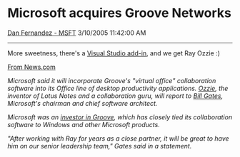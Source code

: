 <div id="page">

# Microsoft acquires Groove Networks

[Dan Fernandez -
MSFT](https://social.msdn.microsoft.com/profile/Dan%20Fernandez%20-%20MSFT)
3/10/2005 11:42:00 AM

-----

<div id="content">

More sweetness, there's a [Visual Studio
add-in](http://www.groove.net/PressRelease.cfm?pagename=press_Aug19_2002),
and we get Ray Ozzie :)

[From
News.com](http://news.com.com/Microsoft+to+buy+Groove+Networks/2100-1014_3-5608063.html?tag=nl)

*Microsoft said it will incorporate Groove's "virtual office"
collaboration software into its Office line of desktop productivity
applications.*
[*Ozzie*](http://news.com.com/A+technologist+looks+back%2C+looks+ahead/2010-1008_3-5477041.html?tag=nl "A technologist looks back, looks ahead -- Monday, Dec 6, 2004")*,
the inventor of Lotus Notes and a collaboration guru, will report to*
[*Bill
Gates*](http://news.com.com/A+Gates+reality+check/2008-1082_3-5606475.html?tag=nl "A Gates reality check -- Wednesday, Mar 9, 2005")*,
Microsoft's chairman and chief software architect.*

*Microsoft was an* [*investor in
Groove*](http://news.com.com/Microsoft+says+no+to+venture+investing/2100-1008_3-5207817.html?tag=nl "Microsoft says no to venture investing -- Friday, May 7, 2004")*,
which has closely tied its collaboration software to Windows and other
Microsoft products.*

*"After working with Ray for years as a close partner, it will be great
to have him on our senior leadership team," Gates said in a statement.*

</div>

</div>
